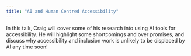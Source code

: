 ```yaml
---
title: "AI and Human Centred Accessibility"
---
```


In this talk, Craig will cover some of his research into using AI tools for accessibility. He will highlight some shortcomings and over promises, and discuss why accessibility and inclusion work is unlikely to be displaced by AI any time soon!

